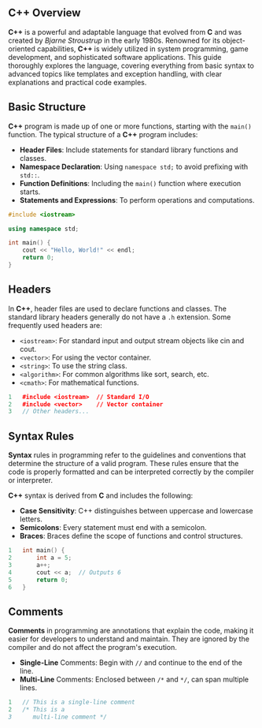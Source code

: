 ## C++ Overview

**C++** is a powerful and adaptable language that evolved from **C** and was created by *Bjarne Stroustrup* in the early 1980s. Renowned for its object-oriented capabilities, **C++** is widely utilized in system programming, game development, and sophisticated software applications. This guide thoroughly explores the language, covering everything from basic syntax to advanced topics like templates and exception handling, with clear explanations and practical code examples.

## Basic Structure

**C++** program is made up of one or more functions, starting with the `main()` function. The typical structure of a **C++** program includes:

- **Header Files**: Include statements for standard library functions and classes.
- **Namespace Declaration**: Using `namespace std;` to avoid prefixing with `std::`.
- **Function Definitions**: Including the `main()` function where execution starts.
- **Statements and Expressions**: To perform operations and computations.
```cpp
#include <iostream>

using namespace std;

int main() {
    cout << "Hello, World!" << endl;
    return 0;
}
```

## Headers 

In **C++**, header files are used to declare functions and classes. The standard library headers generally do not have a `.h` extension. Some frequently used headers are:

- `<iostream>`: For standard input and output stream objects like cin and cout.
- `<vector>`: For using the vector container.
- `<string>`: To use the string class.
- `<algorithm>`: For common algorithms like sort, search, etc.
- `<cmath>`: For mathematical functions.
```cpp
1	#include <iostream>  // Standard I/O
2	#include <vector>    // Vector container
3	// Other headers...
```
## Syntax Rules
**Syntax** rules in programming refer to the guidelines and conventions that determine the structure of a valid program. These rules ensure that the code is properly formatted and can be interpreted correctly by the compiler or interpreter.

**C++** syntax is derived from **C** and includes the following:

- **Case Sensitivity**: C++ distinguishes between uppercase and lowercase letters.
- **Semicolons**: Every statement must end with a semicolon.
- **Braces**: Braces define the scope of functions and control structures.
```cpp
1	int main() {
2	    int a = 5;
3	    a++;
4	    cout << a;  // Outputs 6
5	    return 0;
6	}
```
## Comments
**Comments** in programming are annotations that explain the code, making it easier for developers to understand and maintain. They are ignored by the compiler and do not affect the program's execution.

- **Single-Line** Comments: Begin with `//` and continue to the end of the line.
- **Multi-Line** Comments: Enclosed between `/*` and `*/`, can span multiple lines.
```cpp
1	// This is a single-line comment
2	/* This is a
3	   multi-line comment */
```

